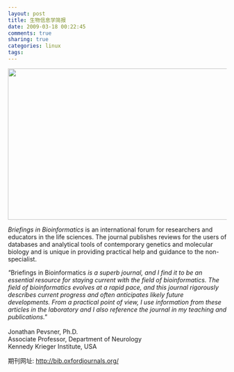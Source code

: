 ```yaml
---
layout: post
title: 生物信息学简报
date: 2009-03-18 00:22:45
comments: true
sharing: true
categories: linux
tags: 
---
```


<p>
<img src="/Blogs/image.axd?picture=2009%2f3%2f1.png" alt="" width="640" height="348" />
</p>
<p>
<em>Briefings in Bioinformatics</em> is an international forum for researchers and educators in the life sciences. The journal publishes reviews for the users of databases and analytical tools of contemporary genetics and molecular biology and is unique in providing practical help and guidance to the non-specialist.
</p>
<p>
<em>&quot;</em>Briefings in Bioinformatics <em>is a superb journal, and I find it to be an essential resource for staying current with the field of bioinformatics. The field of bioinformatics evolves at a rapid pace, and this journal rigorously describes current progress and often anticipates likely future developments. From a practical point of view, I use information from these articles in the laboratory and I also reference the journal in my teaching and publications.&quot;</em><br />
<br />
Jonathan Pevsner, Ph.D.<br />
Associate Professor, Department of Neurology<br />
Kennedy Krieger Institute, USA
</p>
<p>
期刊网址: <a href="http://bib.oxfordjournals.org/">http://bib.oxfordjournals.org/</a>
</p>
